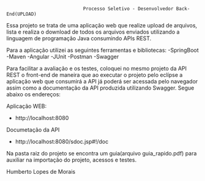								Processo Seletivo - Desenvolvedor Back-End(UPLOAD)

Essa projeto se trata de uma aplicação web que realize upload ​de arquivos, lista e realiza o download de todos os
arquivos enviados utilizando a linguagem de programação Java consumindo APIs REST.

Para a aplicação utilizei as seguintes ferramentas e bibliotecas:
-SpringBoot
-Maven
-Angular
-JUnit
-Postman
-Swagger

Para facilitar a avaliação e os testes, coloquei no mesmo projeto da API REST o front-end de maneira que ao executar o projeto pelo eclípse
a aplicação web que consumirá a API já poderá ser acessada pelo navegador assim como a documentação da API produzida utilizando Swagger. 
Segue abaixo os endereços:

Aplicação WEB:
- http://localhost:8080

Documetação da API
- http://localhost:8080/sdoc.jsp#!/doc

Na pasta raiz do projeto se encontra um guia(arquivo guia_rapido.pdf) para auxiliar na importação do projeto, acessos e testes.

Humberto Lopes de Morais
